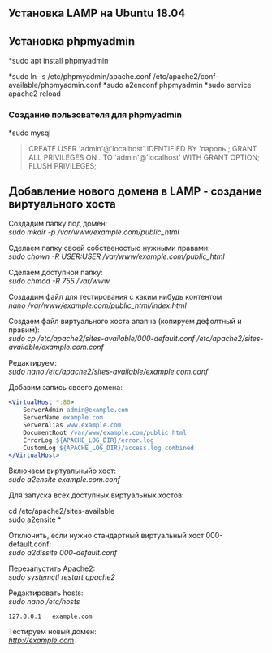 ## Установка LAMP на Ubuntu 18.04

## Установка phpmyadmin

*sudo apt install phpmyadmin

*sudo ln -s /etc/phpmyadmin/apache.conf /etc/apache2/conf-available/phpmyadmin.conf
*sudo a2enconf phpmyadmin
*sudo service apache2 reload

### Создание пользователя для phpmyadmin
*sudo mysql
> CREATE USER 'admin'@'localhost' IDENTIFIED BY 'пароль';
> GRANT ALL PRIVILEGES ON *.* TO 'admin'@'localhost' WITH GRANT OPTION;
> FLUSH PRIVILEGES;

## Добавление нового домена в LAMP - создание виртуального хоста

Создадим папку под домен:  
*sudo mkdir -p /var/www/example.com/public_html*  

Сделаем папку своей собственостью нужными правами:  
*sudo chown -R $USER:$USER /var/www/example.com/public_html*  

Сделаем доступной папку:  
*sudo chmod -R 755 /var/www*  

Создадим файл для тестирования с каким нибудь контентом  
*nano /var/www/example.com/public_html/index.html*   
  
Создаем файл виртуального хоста апапча (копируем дефолтный и правим):  
*sudo cp /etc/apache2/sites-available/000-default.conf /etc/apache2/sites-available/example.com.conf*  

Редактируем:  
*sudo nano /etc/apache2/sites-available/example.com.conf*  
  
Добавим запись своего домена:  
```apache  
<VirtualHost *:80>  
    ServerAdmin admin@example.com  
    ServerName example.com  
    ServerAlias www.example.com  
    DocumentRoot /var/www/example.com/public_html  
    ErrorLog ${APACHE_LOG_DIR}/error.log  
    CustomLog ${APACHE_LOG_DIR}/access.log combined  
</VirtualHost>  
```
  
Включаем виртуальныйо хост:  
*sudo a2ensite example.com.conf*  

Для запуска всех доступных виртуальных хостов:

cd /etc/apache2/sites-available  
sudo a2ensite *   

  
Отключить, если нужно стандартный виртуальный хост 000-default.conf:  
*sudo a2dissite 000-default.conf*  

Перезапустить Apache2:  
*sudo systemctl restart apache2*  

Редактировать hosts:  
*sudo nano /etc/hosts*  
```
127.0.0.1   example.com  
```

Тестируем новый домен:  
*http://example.com*  

